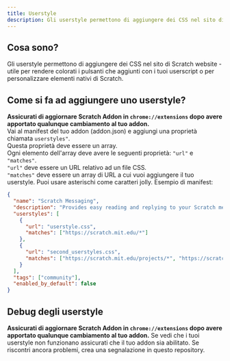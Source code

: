 ```yaml
---
title: Userstyle
description: Gli userstyle permettono di aggiungere dei CSS nel sito di Scratch website - utile per rendere colorati i pulsanti che aggiungi con i tuoi userscript o per personalizzare elementi nativi di Scratch.
---
```

## Cosa sono?
Gli userstyle permettono di aggiungere dei CSS nel sito di Scratch website - utile per rendere colorati i pulsanti che aggiunti con i tuoi userscript o per personalizzare elementi nativi di Scratch.

## Come si fa ad aggiungere uno userstyle?
**Assicurati di aggiornare Scratch Addon in `chrome://extensions` dopo avere apportato qualunque cambiamento al tuo addon.**  
Vai al manifest del tuo addon (addon.json) e aggiungi una proprietà chiamata `userstyles"`.  
Questa proprietà deve essere un array.  
Ogni elemento dell'array deve avere le seguenti proprietà: `"url"` e `"matches"`.  
`"url"` deve essere un URL relativo ad un file CSS.  
`"matches"` deve essere un array di URL a cui vuoi aggiungere il tuo userstyle. Puoi usare asterischi come caratteri jolly.
Esempio di manifest:
```json
{
  "name": "Scratch Messaging",
  "description": "Provides easy reading and replying to your Scratch messages.",
  "userstyles": [
    {
      "url": "userstyle.css",
      "matches": ["https://scratch.mit.edu/*"]
    },
    {
      "url": "second_userstyles.css",
      "matches": ["https://scratch.mit.edu/projects/*", "https://scratch.mit.edu/users/*"]
    }
  ],
  "tags": ["community"],
  "enabled_by_default": false
}
```

## Debug degli userstyle
**Assicurati di aggiornare Scratch Addon in `chrome://extensions` dopo avere apportato qualunque cambiamento al tuo addon.** 
Se vedi che i tuoi userstyle non funzionano assicurati che il tuo addon sia abilitato. 
Se riscontri ancora problemi, crea una segnalazione in questo repository.
